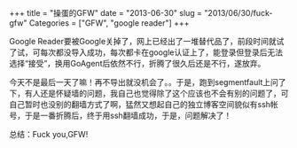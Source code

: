 +++
title = "操蛋的GFW"
date = "2013-06-30"
slug = "2013/06/30/fuck-gfw"
Categories = ["GFW", "google reader"]
+++

Google Reader要被Google关掉了，网上已经出了一堆替代品了，前段时间就试了试，可每次都没导入成功，每次都卡在google认证上了，能登录但登录后无法选择“接受”，换用GoAgent后依然不行，折腾了很久后还是不行，遂放弃。   

今天不是最后一天了嘛！再不导出就没机会了。。于是，跑到segmentfault上问了下，有人还是怀疑墙的问题，我自己也觉得除了这个应该也不会有别的问题了，可自己暂时也没别的翻墙方式了啊，猛然又想起自己的独立博客空间貌似有ssh帐号，于是一番折腾后，终于用ssh翻墙成功，于是，问题解决了！   

总结：Fuck you,GFW!
